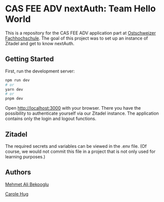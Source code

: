 # CAS FEE ADV nextAuth: Team Hello World

This is a repository for the CAS FEE ADV application part at [Ostschweizer Fachhochschule](https://www.ost.ch/de/weiterbildung/weiterbildungsangebot/informatik/software-engineering-testing/cas-frontend-engineering-advanced).
The goal of this project was to set up an instance of Zitadel and get to know nextAuth.

## Getting Started

First, run the development server:

```bash
npm run dev
# or
yarn dev
# or
pnpm dev
```

Open [http://localhost:3000](http://localhost:3000) with your browser. There you have the possibility to authenticate yourself via our Zitadel instance. The application contains only the login and logout functions.

## Zitadel

The required secrets and variables can be viewed in the .env file. (Of course, we would not commit this file in a project that is not only used for learning purposes.)

## Authors

[Mehmet Ali Bekooglu](https://github.com/malib)

[Carole Hug](https://github.com/CaroleHug)
